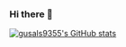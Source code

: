 ### Hi there 👋

[![gusals9355's GitHub stats](https://github-readme-stats.vercel.app/api?username=gusals9355&theme=gruvbox&show_icons=true)](https://github.com/anuraghazra/github-readme-stats)
<!--
**gusals9355/gusals9355** is a ✨ _special_ ✨ repository because its `README.md` (this file) appears on your GitHub profile.

Here are some ideas to get you started:

- 🔭 I’m currently working on ...
- 🌱 I’m currently learning ...
- 👯 I’m looking to collaborate on ...
- 🤔 I’m looking for help with ...
- 💬 Ask me about ...
- 📫 How to reach me: ...
- 😄 Pronouns: ...
- ⚡ Fun fact: ...
-->

